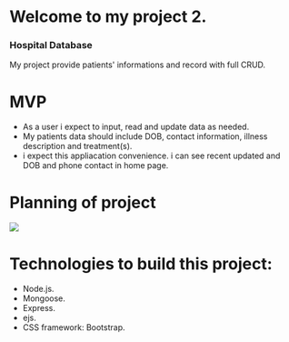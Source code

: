 # Welcome to my project 2.
### Hospital Database

My project provide patients' informations and record with full CRUD.
# MVP
- As a user i expect to input, read and update data as needed. 
- My patients data should include DOB, contact information, illness description and treatment(s).
- i expect this appliacation convenience. i can see recent updated and DOB and phone contact in home page. 
# Planning of project

![](https://i.imgur.com/FtTh0fC.png)

# Technologies to build this project:
- Node.js.
- Mongoose.
- Express.
- ejs.
- CSS framework: Bootstrap.